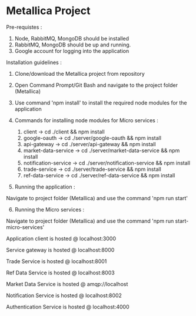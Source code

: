 # Metallica Project

Pre-requistes :

1. Node, RabbitMQ, MongoDB should be installed
2. RabbitMQ, MongoDB should be up and running.
3. Google account for logging into the application

Installation guidelines :

1. Clone/download the Metallica project from repository

2. Open Command Prompt/Git Bash and navigate to the project folder (Metallica)

3. Use command 'npm install' to install the required node modules for the application

4. Commands for installing node modules for Micro services :

    1. client -> cd ./client && npm install
    2. google-oauth -> cd ./server/google-oauth && npm install
    3. api-gateway -> cd ./server/api-gateway && npm install    
    4. market-data-service -> cd ./server/market-data-service && npm install   
    5. notification-service -> cd ./server/notification-service && npm install
    6. trade-service -> cd ./server/trade-service && npm install
    7. ref-data-service -> cd ./server/ref-data-service && npm install
    

5. Running the application :

Navigate to project folder (Metallica) and use the command 'npm run start'

6. Running the Micro services :

Navigate to project folder (Metallica) and use the command 'npm run start-micro-services'



Application client is hosted @ localhost:3000

Service gateway is hosted @ localhost:8000

Trade Service is hosted @ localhost:8001

Ref Data Service is hosted @ localhost:8003

Market Data Service is hosted @ amqp://localhost

Notification Service is hosted @ localhost:8002

Authentication Service is hosted @ localhost:4000

